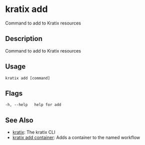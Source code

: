 # kratix add
Command to add to Kratix resources

## Description
Command to add to Kratix resources

## Usage
```
kratix add [command]
```


## Flags
```
-h, --help   help for add
```


## See Also

* [kratix](/main/kratix-cli/reference/kratix): The kratix CLI
* [kratix add container](/main/kratix-cli/reference/kratix-add-container): Adds a container to the named workflow
